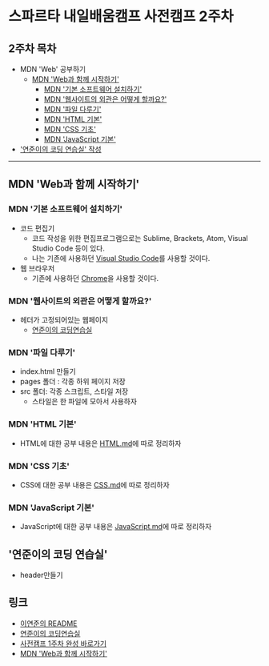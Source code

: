 # 스파르타 내일배움캠프 사전캠프 2주차

## 2주차 목차
- MDN 'Web' 공부하기
  - [MDN 'Web과 함께 시작하기'](#mdn-web과-함께-시작하기)
    - [MDN '기본 소프트웨어 설치하기'](#mdn-기본-소프트웨어-설치하기)
    - [MDN '웹사이트의 외관은 어떻게 할까요?'](#mdn-웹사이트의-외관은-어떻게-할까요)
    - [MDN '파일 다루기'](#mdn-파일-다루기)
    - [MDN 'HTML 기본'](#mdn-html-기본)
    - [MDN 'CSS 기초'](#mdn-css-기초)
    - [MDN 'JavaScript 기본'](#mdn-javascript-기본)
- ['연준이의 코딩 연습실' 작성]()
___
## MDN 'Web과 함께 시작하기'

### MDN '기본 소프트웨어 설치하기'
- 코드 편집기
  - 코드 작성을 위한 편집프로그램으로는 Sublime, Brackets, Atom, Visual Studio Code 등이 있다.
  - 나는 기존에 사용하던 [Visual Studio Code](https://code.visualstudio.com/)를 사용할 것이다.
- 웹 브라우저
    - 기존에 사용하던 [Chrome](https://www.google.com/chrome/)을 사용할 것이다.

### MDN '웹사이트의 외관은 어떻게 할까요?'
- 헤더가 고정되어있는 웹페이지
  - [연준이의 코딩연습실](https://leeyeonjun85.github.io/home/)

### MDN '파일 다루기'
- index.html 만들기
- pages 폴더 : 각종 하위 페이지 저장
- src 폴더: 각종 스크립트, 스타일 저장
  - 스타일은 한 파일에 모아서 사용하자

### MDN 'HTML 기본'
- HTML에 대한 공부 내용은 [HTML.md](../HTML.md)에 따로 정리하자

### MDN 'CSS 기초'
- CSS에 대한 공부 내용은 [CSS.md](../CSS.md)에 따로 정리하자

### MDN 'JavaScript 기본'
- JavaScript에 대한 공부 내용은 [JavaScript.md](../JavaScript.md)에 따로 정리하자

## '연준이의 코딩 연습실'
- header만들기

## 링크
- [이연준의 README](../../README.md)
- [연준이의 코딩연습실](https://leeyeonjun85.github.io/home/)
- [사전캠프 1주차 완성 바로가기](http://leeyj85.shop/)
- [MDN 'Web과 함께 시작하기'](https://developer.mozilla.org/ko/docs/Learn/Getting_started_with_the_web)
